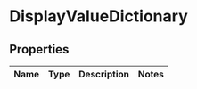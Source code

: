 
# DisplayValueDictionary

## Properties
Name | Type | Description | Notes
------------ | ------------- | ------------- | -------------



